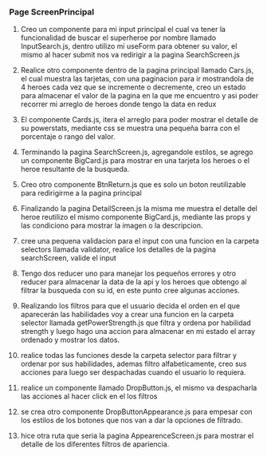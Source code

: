 
### Page ScreenPrincipal

1. Creo un componente para mi input principal el cual va tener la funcionalidad de buscar el superheroe por nombre llamado InputSearch.js, dentro utilizo mi useForm para obtener su valor, el mismo al hacer submit nos va redirigir a la pagina SearchScreen.js 

2. Realice otro componente dentro de la pagina principal llamado Cars.js, el cual muestra las tarjetas, con una paginacion para ir mostrandola de 4 heroes cada vez que se incremente o decremente, creo un estado para almacenar el valor de la pagina en la que me encuentro y asi poder recorrer mi arreglo de heroes donde tengo la data en redux 

3. El componente Cards.js, itera el arreglo para poder mostrar el detalle de su powerstats, mediante css se muestra una pequeña barra con el porcentaje o rango del valor.

4. Terminando la pagina SearchScreen.js, agregandole estilos, se agrego un componente BigCard.js para mostrar en una tarjeta los heroes o el heroe resultante de la busqueda.

5. Creo otro componente BtnReturn.js que es solo un boton reutilizable para redirigirme a la pagina principal

6. Finalizando la pagina DetailScreen.js la misma me muestra el detalle del heroe reutilizo el mismo componente BigCard.js, mediante las props y las condiciono para mostrar la imagen o la descripcion.

7. cree una pequena validacion para el input con una funcion en la carpeta selectors llamada validator, realice los detalles de la pagina searchScreen, valide el input

8. Tengo dos reducer uno para manejar los pequeños errores y otro reducer para almacenar la data de la api y los heroes que obtengo al filtrar la busqueda con su id, en este punto cree algunas acciones.

9. Realizando los filtros para que el usuario decida el orden en el que aparecerán las habilidades voy a crear una funcion en la carpeta selector llamada getPowerStrength.js que filtra y ordena por habilidad strength y  luego hago una accion para almacenar en mi estado el array ordenado y mostrar los datos.

10. realice todas las funciones desde la carpeta selector para filtrar y ordenar por sus habilidades, ademas filtro alfabeticamente, creo sus acciones para luego ser despachadas cuando el usuario lo requiera.

11. realice un componente llamado DropButton.js, el mismo va despacharla las acciones al hacer click en el los filtros

12. se crea otro componente DropButtonAppearance.js para empesar con los estilos de los botones que nos van a dar la opciones de filtrado.

13. hice otra ruta que seria la pagina AppearenceScreen.js para mostrar el detalle de los diferentes filtros de apariencia.